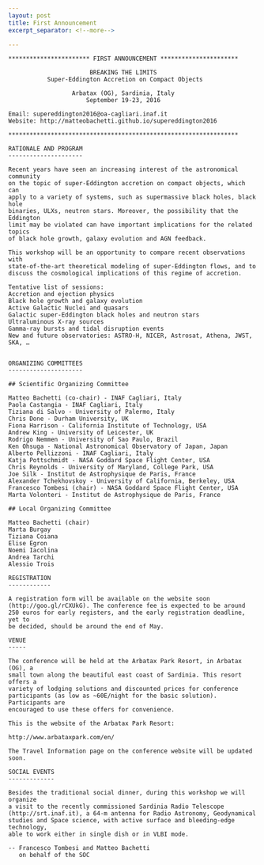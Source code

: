 ```yaml
---
layout: post
title: First Announcement
excerpt_separator: <!--more-->

---
```



    *********************** FIRST ANNOUNCEMENT **********************

                           BREAKING THE LIMITS
               Super-Eddington Accretion on Compact Objects

                      Arbatax (OG), Sardinia, Italy
                          September 19-23, 2016

    Email: supereddington2016@oa-cagliari.inaf.it
    Website: http://matteobachetti.github.io/supereddington2016

    *****************************************************************

<!--more-->

    RATIONALE AND PROGRAM
    ---------------------

    Recent years have seen an increasing interest of the astronomical community
    on the topic of super-Eddington accretion on compact objects, which can
    apply to a variety of systems, such as supermassive black holes, black hole
    binaries, ULXs, neutron stars. Moreover, the possibility that the Eddington
    limit may be violated can have important implications for the related topics
    of black hole growth, galaxy evolution and AGN feedback.

    This workshop will be an opportunity to compare recent observations with
    state-of-the-art theoretical modeling of super-Eddington flows, and to
    discuss the cosmological implications of this regime of accretion.

    Tentative list of sessions:
    Accretion and ejection physics
    Black hole growth and galaxy evolution
    Active Galactic Nuclei and quasars
    Galactic super-Eddington black holes and neutron stars
    Ultraluminous X-ray sources
    Gamma-ray bursts and tidal disruption events
    New and future observatories: ASTRO-H, NICER, Astrosat, Athena, JWST, SKA, …


    ORGANIZING COMMITTEES
    ---------------------

    ## Scientific Organizing Committee

    Matteo Bachetti (co-chair) - INAF Cagliari, Italy
    Paola Castangia - INAF Cagliari, Italy
    Tiziana di Salvo - University of Palermo, Italy
    Chris Done - Durham University, UK
    Fiona Harrison - California Institute of Technology, USA
    Andrew King - University of Leicester, UK
    Rodrigo Nemmen - University of Sao Paulo, Brazil
    Ken Ohsuga - National Astronomical Observatory of Japan, Japan
    Alberto Pellizzoni - INAF Cagliari, Italy
    Katja Pottschmidt - NASA Goddard Space Flight Center, USA
    Chris Reynolds - University of Maryland, College Park, USA
    Joe Silk - Institut de Astrophysique de Paris, France
    Alexander Tchekhovskoy - University of California, Berkeley, USA
    Francesco Tombesi (chair) - NASA Goddard Space Flight Center, USA
    Marta Volonteri - Institut de Astrophysique de Paris, France

    ## Local Organizing Committee

    Matteo Bachetti (chair)
    Marta Burgay
    Tiziana Coiana
    Elise Egron
    Noemi Iacolina
    Andrea Tarchi
    Alessio Trois

    REGISTRATION
    ------------

    A registration form will be available on the website soon
    (http://goo.gl/rCXUkG). The conference fee is expected to be around
    250 euros for early registers, and the early registration deadline, yet to
    be decided, should be around the end of May.

    VENUE
    -----

    The conference will be held at the Arbatax Park Resort, in Arbatax (OG), a
    small town along the beautiful east coast of Sardinia. This resort offers a
    variety of lodging solutions and discounted prices for conference
    participants (as low as ~60E/night for the basic solution). Participants are
    encouraged to use these offers for convenience.

    This is the website of the Arbatax Park Resort:

    http://www.arbataxpark.com/en/

    The Travel Information page on the conference website will be updated soon.

    SOCIAL EVENTS
    -------------

    Besides the traditional social dinner, during this workshop we will organize
    a visit to the recently commissioned Sardinia Radio Telescope
    (http://srt.inaf.it), a 64-m antenna for Radio Astronomy, Geodynamical
    studies and Space science, with active surface and bleeding-edge technology,
    able to work either in single dish or in VLBI mode.

    -- Francesco Tombesi and Matteo Bachetti
       on behalf of the SOC
